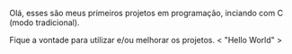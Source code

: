 Olá, esses são meus primeiros projetos em programação, inciando com C (modo tradicional).

Fique a vontade para utilizar e/ou melhorar os projetos.
            < "Hello World" >
